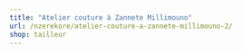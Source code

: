 ```yaml
---
title: "Atelier couture à Zannete Millimouno"
url: /nzerekore/atelier-couture-a-zannete-millimouno-2/
shop: tailleur
---
```

